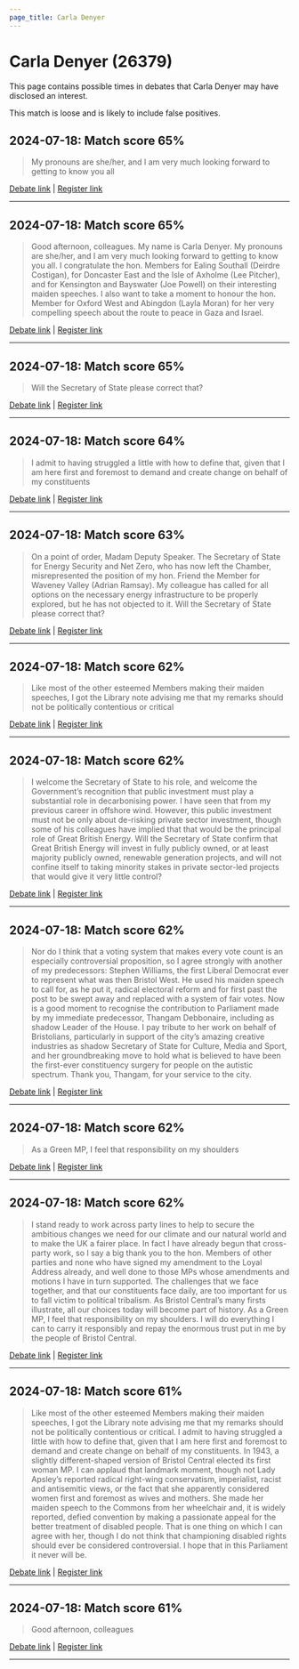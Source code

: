 ```yaml
---
page_title: Carla Denyer
---
```


# Carla Denyer  (26379)

This page contains possible times in debates that Carla Denyer may have disclosed an interest.

This match is loose and is likely to include false positives. 



## 2024-07-18: Match score 65%

>My pronouns are she/her, and I am very much looking forward to getting to know you all

[Debate link](https://www.theyworkforyou.com/debates/?id=2024-07-18f.243.1) | [Register link](https://www.theyworkforyou.com/mp/26379/register)


---



## 2024-07-18: Match score 65%

>Good afternoon, colleagues. My name is Carla Denyer. My pronouns are she/her, and I am very much looking forward to getting to know you all. I congratulate the hon. Members for Ealing Southall (Deirdre Costigan), for Doncaster East and the Isle of Axholme (Lee Pitcher), and for Kensington and Bayswater (Joe Powell) on their  interesting maiden speeches. I also want to take a moment to honour the hon. Member for Oxford West and Abingdon (Layla Moran) for her very compelling speech about the route to peace in Gaza and Israel.

[Debate link](https://www.theyworkforyou.com/debates/?id=2024-07-18f.243.1) | [Register link](https://www.theyworkforyou.com/mp/26379/register)


---



## 2024-07-18: Match score 65%

>Will the Secretary of State please correct that?

[Debate link](https://www.theyworkforyou.com/debates/?id=2024-07-18f.211.5) | [Register link](https://www.theyworkforyou.com/mp/26379/register)


---



## 2024-07-18: Match score 64%

>I admit to having struggled a little with how to define that, given that I am here first and foremost to demand and create change on behalf of my constituents

[Debate link](https://www.theyworkforyou.com/debates/?id=2024-07-18f.243.1) | [Register link](https://www.theyworkforyou.com/mp/26379/register)


---



## 2024-07-18: Match score 63%

>On a point of order, Madam Deputy Speaker. The Secretary of State for Energy Security and Net Zero, who has now left the Chamber, misrepresented the position of my hon. Friend the Member for Waveney Valley (Adrian Ramsay). My  colleague has called for all options on the necessary energy infrastructure to be properly explored, but he has not objected to it. Will the Secretary of State please correct that?

[Debate link](https://www.theyworkforyou.com/debates/?id=2024-07-18f.211.5) | [Register link](https://www.theyworkforyou.com/mp/26379/register)


---



## 2024-07-18: Match score 62%

>Like most of the other esteemed Members making their maiden speeches, I got the Library note advising me that my remarks should not be politically contentious or critical

[Debate link](https://www.theyworkforyou.com/debates/?id=2024-07-18f.243.1) | [Register link](https://www.theyworkforyou.com/mp/26379/register)


---



## 2024-07-18: Match score 62%

>I welcome the Secretary of State to his role, and welcome the Government’s recognition that public investment must play a substantial role in decarbonising power. I have seen that from my previous career in offshore wind. However, this public investment must not be only about de-risking private sector investment, though some of his colleagues have implied that that would be the principal role of Great British Energy. Will the Secretary of State confirm that Great British Energy will invest in fully publicly owned, or at least majority publicly owned, renewable generation projects, and will not confine itself to taking minority stakes in private sector-led projects that would give it very little control?

[Debate link](https://www.theyworkforyou.com/debates/?id=2024-07-18f.203.1) | [Register link](https://www.theyworkforyou.com/mp/26379/register)


---



## 2024-07-18: Match score 62%

>Nor do I think that a voting system that makes every vote count is an especially controversial proposition, so I agree strongly with another of my predecessors: Stephen Williams, the first Liberal Democrat ever to represent what was then Bristol West. He used his maiden speech to call for, as he put it, radical electoral reform and for first past the post to be swept away and replaced with a system of fair votes. Now is a good moment to recognise the contribution to Parliament made by my immediate predecessor, Thangam Debbonaire, including as shadow Leader of the House. I pay tribute to her work on behalf of Bristolians, particularly in support of the city’s amazing creative industries as shadow Secretary of State for Culture, Media and Sport, and her groundbreaking move to hold what is believed to have been the first-ever constituency surgery for people on the autistic spectrum. Thank you, Thangam, for your service to the city.

[Debate link](https://www.theyworkforyou.com/debates/?id=2024-07-18f.243.1) | [Register link](https://www.theyworkforyou.com/mp/26379/register)


---



## 2024-07-18: Match score 62%

>As a Green MP, I feel that responsibility on my shoulders

[Debate link](https://www.theyworkforyou.com/debates/?id=2024-07-18f.243.1) | [Register link](https://www.theyworkforyou.com/mp/26379/register)


---



## 2024-07-18: Match score 62%

>I stand ready to work across party lines to help to secure the ambitious changes we need for our climate and our natural world and to make the UK a fairer place. In fact I have already begun that cross-party work, so I say a big thank you to the hon. Members of other parties and none who have signed my amendment to the Loyal Address already, and well done to those MPs whose amendments and motions I have in turn supported. The challenges that we face together, and that our constituents face daily, are too important for us to fall victim to political tribalism. As Bristol Central’s many firsts illustrate, all our choices today will become part of history. As a Green MP, I feel that responsibility on my shoulders. I will do everything I can to carry it responsibly and repay the enormous trust put in me by the people of Bristol Central.

[Debate link](https://www.theyworkforyou.com/debates/?id=2024-07-18f.243.1) | [Register link](https://www.theyworkforyou.com/mp/26379/register)


---



## 2024-07-18: Match score 61%

>Like most of the other esteemed Members making their maiden speeches, I got the Library note advising me that my remarks should not be politically contentious or critical. I admit to having struggled a little with how to define that, given that I am here first and foremost to demand and create change on behalf of my constituents. In 1943, a slightly different-shaped version of Bristol Central elected its first woman MP. I can applaud that landmark moment, though not Lady Apsley’s reported radical right-wing conservatism, imperialist, racist and  antisemitic views, or the fact that she apparently considered women first and foremost as wives and mothers. She made her maiden speech to the Commons from her wheelchair and, it is widely reported, defied convention by making a passionate appeal for the better treatment of disabled people. That is one thing on which I can agree with her, though I do not think that championing disabled rights should ever be considered controversial. I hope that in this Parliament it never will be.

[Debate link](https://www.theyworkforyou.com/debates/?id=2024-07-18f.243.1) | [Register link](https://www.theyworkforyou.com/mp/26379/register)


---



## 2024-07-18: Match score 61%

>Good afternoon, colleagues

[Debate link](https://www.theyworkforyou.com/debates/?id=2024-07-18f.243.1) | [Register link](https://www.theyworkforyou.com/mp/26379/register)


---

